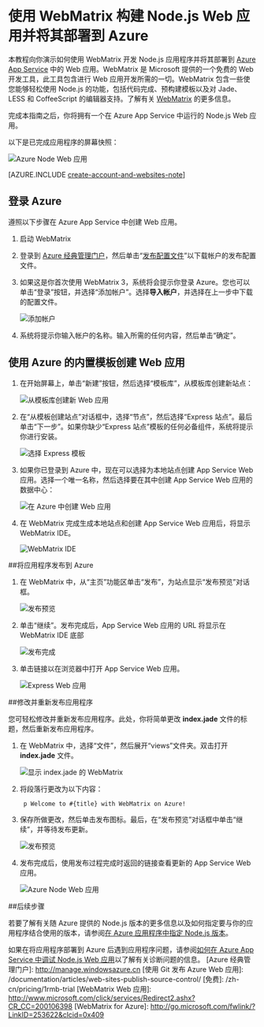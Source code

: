 <properties 
	pageTitle="使用 WebMatrix 构建 Node.js Web 应用并将其部署到 Azure" 
	description="本教程演示如何使用 WebMatrix 开发 Node.js 应用程序并将其部署到 Azure App Service Web 应用。" 
	services="app-service\web" 
	documentationCenter="nodejs" 
	authors="rmcmurray" 
	manager="wpickett" 
	editor=""/>

<tags
	ms.service="app-service-web"
	ms.date="06/24/2016"
	wacn.date="09/26/2016"/>


# 使用 WebMatrix 构建 Node.js Web 应用并将其部署到 Azure

本教程向你演示如何使用 WebMatrix 开发 Node.js 应用程序并将其部署到 [Azure App Service](/documentation/articles/app-service-changes-existing-services/) 中的 Web 应用。WebMatrix 是 Microsoft 提供的一个免费的 Web 开发工具，此工具包含进行 Web 应用开发所需的一切。WebMatrix 包含一些使您能够轻松使用 Node.js 的功能，包括代码完成、预构建模板以及对 Jade、LESS 和 CoffeeScript 的编辑器支持。了解有关 [WebMatrix](https://www.microsoft.com/web/webmatrix/next/) 的更多信息。

完成本指南之后，你将拥有一个在 Azure App Service 中运行的 Node.js Web 应用。
 
以下是已完成应用程序的屏幕快照：

![Azure Node Web 应用][webmatrix-node-completed]

[AZURE.INCLUDE [create-account-and-websites-note](../../includes/create-account-and-websites-note.md)]

## 登录 Azure

遵照以下步骤在 Azure App Service 中创建 Web 应用。

1. 启动 WebMatrix
2. 登录到 [Azure 经典管理门户](https://manage.windowsazure.cn)，然后单击“[发布配置文件](https://manage.windowsazure.cn/publishsettings/index?client=powershell&schemaversion=1.0)”以下载帐户的发布配置文件。
2. 如果这是你首次使用 WebMatrix 3，系统将会提示你登录 Azure。您也可以单击“登录”按钮，并选择“添加帐户”。选择**导入帐户**，并选择在上一步中下载的配置文件。

	![添加帐户][addaccount]

4. 系统将提示你输入帐户的名称。输入所需的任何内容，然后单击“确定”。


## 使用 Azure 的内置模板创建 Web 应用

1. 在开始屏幕上，单击“新建”按钮，然后选择“模板库”，从模板库创建新站点：

	![从模板库创建新 Web 应用][sitefromtemplate]

2. 在“从模板创建站点”对话框中，选择“节点”，然后选择“Express 站点”。最后单击“下一步”。如果你缺少“Express 站点”模板的任何必备组件，系统将提示你进行安装。

	![选择 Express 模板][webmatrix-templates]

3. 如果你已登录到 Azure 中，现在可以选择为本地站点创建 App Service Web 应用。选择一个唯一名称，然后选择要在其中创建 App Service Web 应用的数据中心：

	![在 Azure 中创建 Web 应用][nodesitefromtemplateazure]
	
4. 在 WebMatrix 完成生成本地站点和创建 App Service Web 应用后，将显示 WebMatrix IDE。

	![WebMatrix IDE][webmatrix-ide]

##将应用程序发布到 Azure

1. 在 WebMatrix 中，从“主页”功能区单击“发布”，为站点显示“发布预览”对话框。

	![发布预览][webmatrix-node-publishpreview]

2. 单击“继续”。发布完成后，App Service Web 应用的 URL 将显示在 WebMatrix IDE 底部

	![发布完成][webmatrix-publish-complete]

3. 单击链接以在浏览器中打开 App Service Web 应用。

	![Express Web 应用][webmatrix-node-express-site]

##修改并重新发布应用程序

您可轻松修改并重新发布应用程序。此处，你将简单更改 **index.jade** 文件的标题，然后重新发布应用程序。

1. 在 WebMatrix 中，选择“文件”，然后展开“views”文件夹。双击打开 **index.jade** 文件。

	![显示 index.jade 的 WebMatrix][webmatrix-modify-index]

2. 将段落行更改为以下内容：

		p Welcome to #{title} with WebMatrix on Azure!

3. 保存所做更改，然后单击发布图标。最后，在“发布预览”对话框中单击“继续”，并等待发布更新。

	![发布预览][webmatrix-republish]

4. 发布完成后，使用发布过程完成时返回的链接查看更新的 App Service Web 应用。

	![Azure Node Web 应用][webmatrix-node-completed]

##后续步骤

若要了解有关随 Azure 提供的 Node.js 版本的更多信息以及如何指定要与你的应用程序结合使用的版本，请参阅[在 Azure 应用程序中指定 Node.js 版本](/documentation/articles/nodejs-specify-node-version-azure-apps/)。

如果在将应用程序部署到 Azure 后遇到应用程序问题，请参阅[如何在 Azure App Service 中调试 Node.js Web 应用](/documentation/articles/web-sites-nodejs-debug/)以了解有关诊断问题的信息。
[Azure 经典管理门户]: http://manage.windowsazure.cn
[使用 Git 发布 Azure Web 应用]: /documentation/articles/web-sites-publish-source-control/
[免费]: /zh-cn/pricing/1rmb-trial
[WebMatrix Web 应用]: http://www.microsoft.com/click/services/Redirect2.ashx?CR_CC=200106398
[WebMatrix for Azure]: http://go.microsoft.com/fwlink/?LinkID=253622&clcid=0x409

[webmatrix-node-completed]: ./media/web-sites-nodejs-use-webmatrix/webmatrix-node-complete.png
[webmatrix-templates]: ./media/web-sites-nodejs-use-webmatrix/webmatrix-templates.png

[webmatrix-node-publishpreview]: ./media/web-sites-nodejs-use-webmatrix/webmatrix-publishpreview.png

[webmatrix-ide]: ./media/web-sites-nodejs-use-webmatrix/webmatrix-ide.png
[webmatrix-publish-complete]: ./media/web-sites-nodejs-use-webmatrix/webmatrix-publish-complete.png
[webmatrix-node-express-site]: ./media/web-sites-nodejs-use-webmatrix/webmatrix-express-webiste.png
[webmatrix-modify-index]: ./media/web-sites-nodejs-use-webmatrix/webmatrix-node-edit.png
[webmatrix-republish]: ./media/web-sites-nodejs-use-webmatrix/webmatrix-republish.png
[addaccount]: ./media/web-sites-nodejs-use-webmatrix/webmatrix-add-account.png
[signin]: ./media/web-sites-nodejs-use-webmatrix/webmatrix-sign-in.png
[sitefromtemplate]: ./media/web-sites-nodejs-use-webmatrix/webmatrix-site-from-template.png
[nodesitefromtemplateazure]: ./media/web-sites-nodejs-use-webmatrix/webmatrix-node-site-azure.png
 

<!---HONumber=Mooncake_0118_2016-->